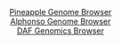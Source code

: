<div id="Pineapple_Genome_Browser" align="center">
  <a href="https://igv.org/app/?sessionURL=blob:zZJfb9owFMW_i6VWmxSS2IGERKqmQP.KFig0RaWqIpM4wapjB9sQKOK7z6s27WWVysOmSX6wr659zzn.7cGGSEUFBxFANuzYEAILqKVopriqGRniiigQFZgpYgFJCiIJzwiI9qDASuNkcmtuLrWuVeQ4VNetCvNS2MqzcYXfBMeNsjNROX3BGF4IibWQyulJvBEOLTethixwXdtmtmd3nBxr7GBWLwVXwqkJL9PGvJf.KqUl4aIiabVmmr4LSI0eozG3C_wtnk3jLCNKDcjuJj.LBzfxo3eRzK_8_jwZXc8Sf3Y6pSXHei3JGc578yF3hyeoN8gfeBwMivvkBF1OYrkrVPfEOz.92NZUEnUGA9j1Ar.DAhMO5TnZ_k..zaJHer.6Hjws2Xw7yCfd8RA.VTxGt_1Sl_DiA98HCzCRrQ0LIFvKIIKu5bm.1UF.68cWdi3XDU06UlAQPb9YQEucvZr25z3Qu9oQAxRZrd_hsYCQOZEgaoWuG8AwRJ120HbDEB6sPVhL9veivUwmYeCiGCE_LSjTBuc8VbxWNubc3mSFXb4dmeX5U9Oe3r12q2bUHnnjcoT87QMJbyi7.5AhM_r9.4zRzyj6J9R9RoitF8eiNhsnq9X1.LIgqN3j99n8NXkc9v38rm7.GE_XmD0umkLICmvTbyrm.JO2DZYUc20KG6rogjKqdzOTomhABJFnoAWZYMJQCGS5.OJargU77tffcHqHl8N3">Pineapple Genome Browser</a>
</div>
<div id="Alphonso_Genome_Browser" align="center">
  <a href="https://igv.org/app/?sessionURL=blob:zZJdb5swGEb_i6VUm0TAQAIBKZqSJlnTpI2ajERtVSEDhlgFm9kG8qH897nRpt2sUnOxaRIX9iuDn.dwjqDGXBBGgQ8s3ezqpgk0ILasWaGizPE9KrAAfopygTXAcYo5pjEG_hGkSEgULOfqza2UpfANg8iyXSCaMV3YOirQgVHUCD1mhXHN8hxFjCPJuDCGHNXMIFndbnCEylJXd9t610iQRAbKyy2jghklplnYqO.Fv0ZhhikrcFhUuSTnAKHKozImeoq.DDarQRxjIWZ4P036g9l0sLbHwdNX5_opWNxsAmdztSIZRbLiuJ94wSLYLio86bWs4W1nVZFkqFZ4UxwedkHLHl2NdyXhWPRN1.zZruM4b3AITfDuf.qtHnJh9.liu5_MgmgEH6F9ncX1a68ZrVX5.5KP32l.0kDO4krZAOItd30TajZ0tK7ltN.WZk.D0FN8OCPAf37RgOQoflXHn49A7kvlDBD4e3XWRwOMJ5gDv.1B6JqeZ3U7bgd6nnnSjqDi.d.DOwmWngutgWU5YUpyqYROQkFLoSNK9TpO9exwIc25zDrf3Du8a1mTChO5gY_Tw2Tm3Q4oz_5I01IE1OXnX6iqfiTTPzHvI0F0GV2q2xxWDzejaD1WgKb2sjMP7hprErhY7bv4fUSX4UkZL5BU59VEbX86VyNOEJVqUBNBIpITud8okqwBvmnZSl0Qs5wpFwHPok9Qg5rZhZ9_K2qfXk4_AA--">Alphonso Genome Browser</a>
</div>


<div id="DAF_Genomics_Browser" align="center">
  <a href="https://igv.org/app/?sessionURL=blob:tZFra9swFIb_iyD95JvkW2wII2mdzvQGCV5KSgmafXxhtuVKcpwm5L9PeB2DjTIGHUhC4lzeV.c5oT1wUbEWhYgY2DUwRhoSJRvWtOlquKcNCBTmtBagIQ45cGhTQOEJ5VRImqxuVWUpZSdC08xorhfQsqZKhSFsg3a6YL0sQaXqxKANPbKWDsJIWaOSJTVp3ZWsFcykaQpC6JbZQVvsBqqOn7Hd2BJ2TV_LalTdKRPKWGbkVLmt2gwOfzHyH5TVqj7NN.v5WH8Dr3E2m9_E8y92lGyvvctt8vB5k3ibi3VVtFT2HGZX20EWmTchi2hClmt.fffox0fr.HLpDOkmnthXF9GhqziIGfbx1PY9N3DQWUM1S3uFAaUlxyF2NJ9MNeI4.tvVdj01B84qFD49a0hymn5T6U8nJF87BQsJeOlHbhpiPAOOQj2wLB8HAXEd37GCAJ.1E.p5_cE0l8kq8C0yJ8QzvtJG6edVPY5QCf0Z_CiUv3VW.19RFXsvr_bO_d0i2k6Xh9hZ9e7t4wLvo.k7mDT07rdyxhsqVejH8w0KrZVaA638RcU.P5._Aw--">DAF Genomics Browser</a>
</div>
